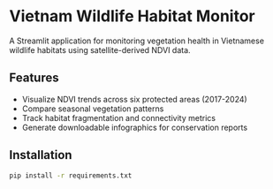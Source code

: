 # Vietnam Wildlife Habitat Monitor

A Streamlit application for monitoring vegetation health in Vietnamese wildlife habitats using satellite-derived NDVI data.

## Features

- Visualize NDVI trends across six protected areas (2017-2024)
- Compare seasonal vegetation patterns
- Track habitat fragmentation and connectivity metrics
- Generate downloadable infographics for conservation reports

## Installation

```bash
pip install -r requirements.txt